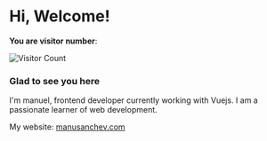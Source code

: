 # Hi, Welcome!
 
**You are visitor number**: 

![Visitor Count](https://profile-counter.glitch.me/manusanchev/count.svg)
 
 ### Glad to see you here
 
 I'm manuel, frontend developer currently working with Vuejs. I am a passionate learner of web development. 
 
 
 My website: [manusanchev.com](https://manusanchev.com)
